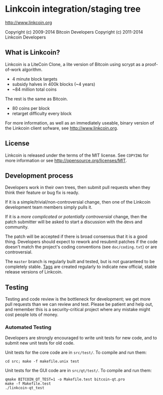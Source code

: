 Linkcoin integration/staging tree
================================

http://www.linkcoin.org

Copyright (c) 2009-2014 Bitcoin Developers
Copyright (c) 2011-2014 Linkcoin Developers

What is Linkcoin?
----------------

Linkcoin is a LiteCoin Clone, a lite version of Bitcoin using scrypt as a proof-of-work algorithm.
 - 4 minute block targets
 - subsidy halves in 400k blocks (~4 years)
 - ~84 million total coins

The rest is the same as Bitcoin.
 - 80 coins per block
 - retarget difficulty every block

For more information, as well as an immediately useable, binary version of
the Linkcoin client sofware, see http://www.linkcoin.org.

License
-------

Linkcoin is released under the terms of the MIT license. See `COPYING` for more
information or see http://opensource.org/licenses/MIT.

Development process
-------------------

Developers work in their own trees, then submit pull requests when they think
their feature or bug fix is ready.

If it is a simple/trivial/non-controversial change, then one of the Linkcoin
development team members simply pulls it.

If it is a *more complicated or potentially controversial* change, then the patch
submitter will be asked to start a discussion with the devs and community.

The patch will be accepted if there is broad consensus that it is a good thing.
Developers should expect to rework and resubmit patches if the code doesn't
match the project's coding conventions (see `doc/coding.txt`) or are
controversial.

The `master` branch is regularly built and tested, but is not guaranteed to be
completely stable. [Tags](https://github.com/linkcoin-project/linkcoin/tags) are created
regularly to indicate new official, stable release versions of Linkcoin.

Testing
-------

Testing and code review is the bottleneck for development; we get more pull
requests than we can review and test. Please be patient and help out, and
remember this is a security-critical project where any mistake might cost people
lots of money.

### Automated Testing

Developers are strongly encouraged to write unit tests for new code, and to
submit new unit tests for old code.

Unit tests for the core code are in `src/test/`. To compile and run them:

    cd src; make -f makefile.unix test

Unit tests for the GUI code are in `src/qt/test/`. To compile and run them:

    qmake BITCOIN_QT_TEST=1 -o Makefile.test bitcoin-qt.pro
    make -f Makefile.test
    ./linkcoin-qt_test

